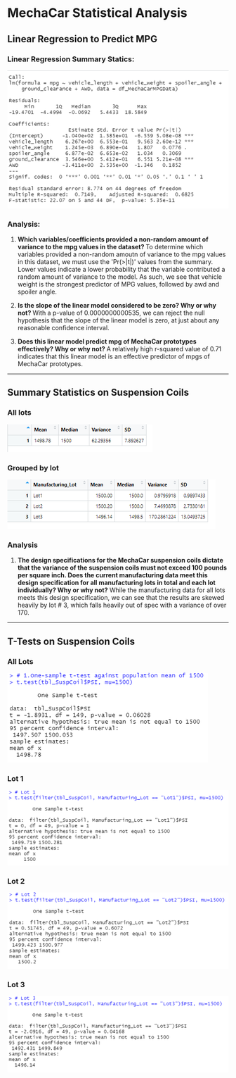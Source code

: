 # MechaCar Statistical Analysis

## Linear Regression to Predict MPG

### Linear Regression Summary Statics:

![Linear Regression Summary Statistics](https://github.com/noble190/MechaCar_Statistical_Analysis/blob/main/img/LinearRegressionSummary.png)

### Analysis:

1. <b>Which variables/coefficients provided a non-random amount of variance to the mpg values in the dataset? </b>
To determine which variables provided a non-random amoutn of variance to the mpg values in this dataset, we must use the 'Pr(>|t|)' values from the summary. Lower values indicate a lower probability that the variable contributed a random amount of variance to the model. As such, we see that vehicle weight is the strongest predictor of MPG values, followed by awd and spoiler angle.

2. <b>Is the slope of the linear model considered to be zero? Why or why not? </b>
With a p-value of 0.0000000000535, we can reject the null hypothesis that the slope of the linear model is zero, at just about any reasonable confidence interval.

3. <b>Does this linear model predict mpg of MechaCar prototypes effectively? Why or why not? </b>
A relatively high r-squared value of 0.71 indicates that this linear model is an effective predictor of mpgs of MechaCar prototypes.

<hr>

## Summary Statistics on Suspension Coils

### All lots
![Summary Statistics - all lots](https://github.com/noble190/MechaCar_Statistical_Analysis/blob/main/img/Summary_Total.png)

### Grouped by lot
![Summary Statistics - grouped by lot](https://github.com/noble190/MechaCar_Statistical_Analysis/blob/main/img/Summary_PerLot.png)

### Analysis

1. <b>The design specifications for the MechaCar suspension coils dictate that the variance of the suspension coils must not exceed 100 pounds per square inch. Does the current manufacturing data meet this design specification for all manufacturing lots in total and each lot individually? Why or why not?</b>
While the manufacturing data for all lots meets this design specification, we can see that the results are skewed heavily by lot # 3, which falls heavily out of spec with a variance of over 170.

<hr>

## T-Tests on Suspension Coils

### All Lots
![T-Test - All Lots](https://github.com/noble190/MechaCar_Statistical_Analysis/blob/main/img/TTestAll.png)

### Lot 1
![T-Test - Lot 1](https://github.com/noble190/MechaCar_Statistical_Analysis/blob/main/img/TTestLot1.png)

### Lot 2
![T-Test - Lot 2](https://github.com/noble190/MechaCar_Statistical_Analysis/blob/main/img/TTestLot2.png)

### Lot 3
![T-Test - Lot 3](https://github.com/noble190/MechaCar_Statistical_Analysis/blob/main/img/TTestLot3.png)
